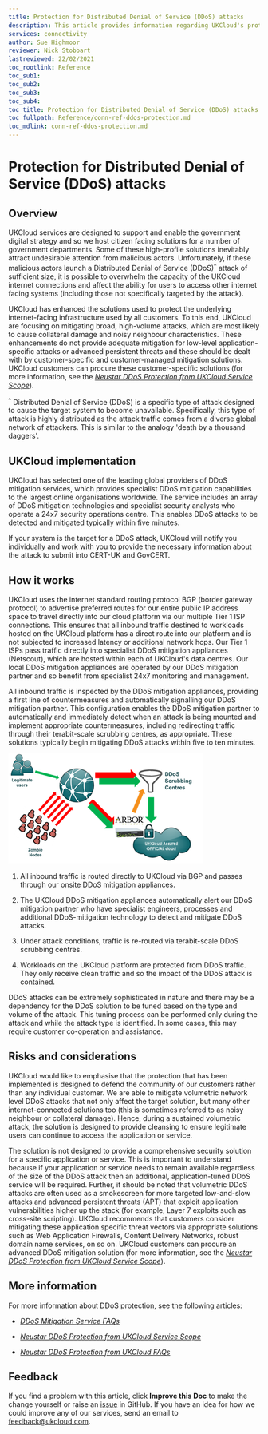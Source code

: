 ```yaml
---
title: Protection for Distributed Denial of Service (DDoS) attacks
description: This article provides information regarding UKCloud's protection against Distributed Denial of Service (DDoS) attacks
services: connectivity
author: Sue Highmoor
reviewer: Nick Stobbart
lastreviewed: 22/02/2021
toc_rootlink: Reference
toc_sub1: 
toc_sub2:
toc_sub3:
toc_sub4:
toc_title: Protection for Distributed Denial of Service (DDoS) attacks
toc_fullpath: Reference/conn-ref-ddos-protection.md
toc_mdlink: conn-ref-ddos-protection.md
---
```


# Protection for Distributed Denial of Service (DDoS) attacks

## Overview

UKCloud services are designed to support and enable the government digital strategy and so we host citizen facing solutions for a number of government departments. Some of these high-profile solutions inevitably attract undesirable attention from malicious actors. Unfortunately, if these malicious actors launch a Distributed Denial of Service (DDoS)<sup>^</sup> attack of sufficient size, it is possible to overwhelm the capacity of the UKCloud internet connections and affect the ability for users to access other internet facing systems (including those not specifically targeted by the attack).

UKCloud has enhanced the solutions used to protect the underlying internet-facing infrastructure used by all customers. To this end, UKCloud are focusing on mitigating broad, high-volume attacks, which are most likely to cause collateral damage and noisy neighbour characteristics. These enhancements do not provide adequate mitigation for low-level application-specific attacks or advanced persistent threats and these should be dealt with by customer-specific and customer-managed mitigation solutions. UKCloud customers can procure these customer-specific solutions (for more information, see the [*Neustar DDoS Protection from UKCloud Service Scope*](conn-sco-app-ddos.md)).

<sup>^</sup> Distributed Denial of Service (DDoS) is a specific type of attack designed to cause the target system to become unavailable. Specifically, this type of attack is highly distributed as the attack traffic comes from a diverse global network of attackers. This is similar to the analogy 'death by a thousand daggers'.

## UKCloud implementation

UKCloud has selected one of the leading global providers of DDoS mitigation services, which provides specialist DDoS mitigation capabilities to the largest online organisations worldwide. The service includes an array of DDoS mitigation technologies and specialist security analysts who operate a 24x7 security operations centre. This enables DDoS attacks to be detected and mitigated typically within five minutes.

If your system is the target for a DDoS attack, UKCloud will notify you individually and work with you to provide the necessary information about the attack to submit into CERT-UK and GovCERT.

## How it works

UKCloud uses the internet standard routing protocol BGP (border gateway protocol) to advertise preferred routes for our entire public IP address space to travel directly into our cloud platform via our multiple Tier 1 ISP connections. This ensures that all inbound traffic destined to workloads hosted on the UKCloud platform has a direct route into our platform and is not subjected to increased latency or additional network hops. Our Tier 1 ISPs pass traffic directly into specialist DDoS mitigation appliances (Netscout), which are hosted within each of UKCloud's data centres. Our local DDoS mitigation appliances are operated by our DDoS mitigation partner and so benefit from specialist 24x7 monitoring and management. 

All inbound traffic is inspected by the DDoS mitigation appliances, providing a first line of countermeasures and automatically signalling our DDoS mitigation partner. This configuration enables the DDoS mitigation partner to automatically and immediately detect when an attack is being mounted and implement appropriate countermeasures, including redirecting traffic through their terabit-scale scrubbing centres, as appropriate. These solutions typically begin mitigating DDoS attacks within five to ten minutes.

![DDoS protection HLD](images/ddos_protection.png)

1. All inbound traffic is routed directly to UKCloud via BGP and passes through our onsite DDoS mitigation appliances.

2. The UKCloud DDoS mitigation appliances automatically alert our DDoS mitigation partner who have specialist engineers, processes and additional DDoS-mitigation technology to detect and mitigate DDoS attacks.

3. Under attack conditions, traffic is re-routed via terabit-scale DDoS scrubbing centres.

4. Workloads on the UKCloud platform are protected from DDoS traffic. They only receive clean traffic and so the impact of the DDoS attack is contained.

DDoS attacks can be extremely sophisticated in nature and there may be a dependency for the DDoS solution to be tuned based on the type and volume of the attack. This tuning process can be performed only during the attack and while the attack type is identified. In some cases, this may require customer co-operation and assistance.

## Risks and considerations

UKCloud would like to emphasise that the protection that has been implemented is designed to defend the community of our customers rather than any individual customer. We are able to mitigate volumetric network level DDoS attacks that not only affect the target solution, but many other internet-connected solutions too (this is sometimes referred to as noisy neighbour or collateral damage). Hence, during a sustained volumetric attack, the solution is designed to provide cleansing to ensure legitimate users can continue to access the application or service.

The solution is not designed to provide a comprehensive security solution for a specific application or service. This is important to understand because if your application or service needs to remain available regardless of the size of the DDoS attack then an additional, application-tuned DDoS service will be required. Further, it should be noted that volumetric DDoS attacks are often used as a smokescreen for more targeted low-and-slow attacks and advanced persistent threats (APT) that exploit application vulnerabilities higher up the stack (for example, Layer 7 exploits such as cross-site scripting). UKCloud recommends that customers consider mitigating these application specific threat vectors via appropriate solutions such as Web Application Firewalls, Content Delivery Networks, robust domain name services, on so on. UKCloud customers can procure an advanced DDoS mitigation solution (for more information, see the [*Neustar DDoS Protection from UKCloud Service Scope*](conn-sco-app-ddos.md)).

## More information

For more information about DDoS protection, see the following articles:

- [*DDoS Mitigation Service FAQs*](conn-faq-ddos.md)

- [*Neustar DDoS Protection from UKCloud Service Scope*](conn-sco-app-ddos.md)

- [*Neustar DDoS Protection from UKCloud FAQs*](conn-faq-app-ddos.md)

## Feedback

If you find a problem with this article, click **Improve this Doc** to make the change yourself or raise an [issue](https://github.com/UKCloud/documentation/issues) in GitHub. If you have an idea for how we could improve any of our services, send an email to <feedback@ukcloud.com>.

